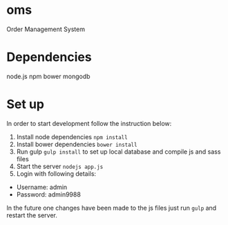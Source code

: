 # oms
Order Management System

# Dependencies
node.js
npm
bower
mongodb

# Set up
In order to start development follow the instruction below:

1. Install node dependencies ```npm install```
2. Install bower dependencies ```bower install```
3. Run gulp ```gulp install``` to set up local database and compile js and sass files
4. Start the server ```nodejs app.js```
5. Login with following details:
  * Username: admin
  * Password: admin9988

In the future one changes have been made to the js files just run ```gulp``` and restart the server.
